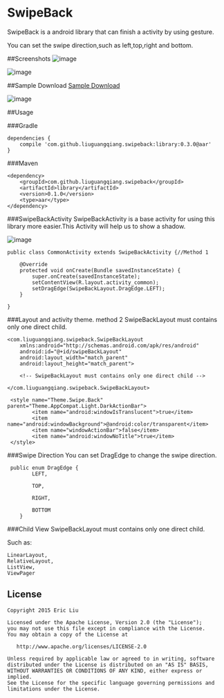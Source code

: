 SwipeBack
===========

SwipeBack is a android library that can finish a activity by using gesture.

You can set the swipe direction,such as left,top,right and bottom.

##Screenshots
![image](Images/swipeback_demo.gif)

![image](Images/swipeback.gif)

##Sample Download
[Sample Download](https://github.com/liuguangqiang/SwipeBack/raw/master/Images/apks/swipe_back_demo_v1.0.apk)

![image](Images/download.png)

##Usage

###Gradle
```
dependencies {
   	compile 'com.github.liuguangqiang.swipeback:library:0.3.0@aar'
}
```

###Maven
```
<dependency>
  	<groupId>com.github.liuguangqiang.swipeback</groupId>
  	<artifactId>library</artifactId>
  	<version>0.1.0</version>
  	<type>aar</type>
</dependency>
```
###SwipeBackActivity
SwipeBackActivity is a base activity for using this library more easier.This Activity will help us to show a shadow.

![image](Images/swipe_back_activity.gif)

```
public class CommonActivity extends SwipeBackActivity {//Method 1

    @Override
    protected void onCreate(Bundle savedInstanceState) {
        super.onCreate(savedInstanceState);
        setContentView(R.layout.activity_common);
        setDragEdge(SwipeBackLayout.DragEdge.LEFT);
    }

}
```

###Layout and activity theme.  method 2
SwipeBackLayout must contains only one direct child.

```
<com.liuguangqiang.swipeback.SwipeBackLayout
	xmlns:android="http://schemas.android.com/apk/res/android"
    android:id="@+id/swipeBackLayout"
    android:layout_width="match_parent"
    android:layout_height="match_parent">
	
	<!-- SwipeBackLayout must contains only one direct child -->

</com.liuguangqiang.swipeback.SwipeBackLayout>
```

```
 <style name="Theme.Swipe.Back" parent="Theme.AppCompat.Light.DarkActionBar">
        <item name="android:windowIsTranslucent">true</item>
        <item name="android:windowBackground">@android:color/transparent</item>
        <item name="windowActionBar">false</item>
        <item name="android:windowNoTitle">true</item>
 </style>
```

###Swipe Direction
You can set  DragEdge to change the swipe direction.

```
 public enum DragEdge {
      	LEFT,
      	
        TOP,
        
        RIGHT,
        
        BOTTOM
    }
```

###Child View
SwipeBackLayout must contains only one direct child.

Such as:

```
LinearLayout,
RelativeLayout,
ListView,
ViewPager
```

## License

    Copyright 2015 Eric Liu

    Licensed under the Apache License, Version 2.0 (the "License");
    you may not use this file except in compliance with the License.
    You may obtain a copy of the License at

       http://www.apache.org/licenses/LICENSE-2.0

    Unless required by applicable law or agreed to in writing, software
    distributed under the License is distributed on an "AS IS" BASIS,
    WITHOUT WARRANTIES OR CONDITIONS OF ANY KIND, either express or implied.
    See the License for the specific language governing permissions and
    limitations under the License.


